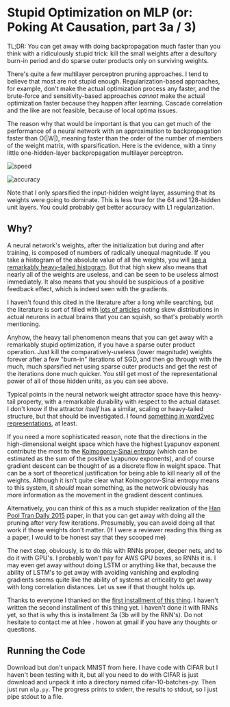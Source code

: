 Stupid Optimization on MLP (or: Poking At Causation, part 3a / 3)
===

TL;DR: You can get away with doing backpropagation much faster than you think with a ridiculously stupid trick: kill the small weights after a desultory burn-in period and do sparse outer products only on surviving weights.

There's quite a few multilayer perceptron pruning approaches. I tend to believe that most are not stupid enough. Regularization-based approaches, for example, don't make the actual optimization process any faster, and the brute-force and sensitivity-based approaches _cannot_ make the actual optimization faster because they happen after learning. Cascade correlation and the like are not feasible, because of local optima issues.

The reason why that would be important is that you can get much of the performance of a neural network with an approximation to backpropagation faster than O(|W|), meaning faster than the order of the number of members of the weight matrix, with sparsification. Here is the evidence, with a tinny little one-hidden-layer backpropagation multilayer perceptron.

![speed]()

![accuracy]()

Note that I only sparsified the input-hidden weight layer, assuming that its weights were going to dominate. This is less true for the 64 and 128-hidden unit layers. You could probably get better accuracy with L1 regularization.

Why?
--

A neural network's weights, after the initialization but during and after training, is composed of numbers of radically unequal magnitude. If you take a histogram of the absolute value of all the weights, you will [see a remarkably heavy-tailed histogram](https://github.com/howonlee/mlp_gradient_histograms). But that high skew also means that nearly all of the weights are useless, and can be seen to be useless almost immediately. It also means that you should be suspicious of a positive feedback effect, which is indeed seen with the gradients.

I haven't found this cited in the literature after a long while searching, but the literature is sort of filled with [lots of articles](http://arxiv.org/abs/1506.02626) noting skew distributions in actual neurons in actual brains that you can squish, so that's probably worth mentioning.

Anyhow, the heavy tail phenomenon means that you can get away with a remarkably stupid optimization, if you have a sparse outer product operation. Just kill the comparatively-useless (lower magnitude) weights forever after a few "burn-in" iterations of SGD, and then go through with the much, much sparsified net using sparse outer products and get the rest of the iterations done much quicker. You still get most of the representational power of all of those hidden units, as you can see above.

Typical points in the neural network weight attractor space have this heavy-tail property, with a remarkable durability with respect to the actual dataset. I don't know if the attractor _itself_ has a similar, scaling or heavy-tailed structure, but that should be investigated. I found [something in word2vec representations](http://howonlee.github.io/2016/02/05/Fractal-20Wordvecs.html), at least.

If you need a more sophisticated reason, note that the directions in the high-dimensional weight space which have the highest Lyapunov exponent contribute the most to the [Kolmogorov-Sinai entropy](http://www.scholarpedia.org/article/Kolmogorov-Sinai_entropy) (which can be estimated as the sum of the positive Lyapunov exponents), and of course gradient descent can be thought of as a discrete flow in weight space. That can be a sort of theoretical justification for being able to kill nearly all of the weights. Although it isn't quite clear what Kolmogorov-Sinai entropy means to this system, it _should_ mean something, as the network obviously has more information as the movement in the gradient descent continues.

Alternatively, you can think of this as a much stupider realization of the [Han Pool Tran Dally 2015](http://arxiv.org/abs/1506.02626) paper, in that you can get away with doing all the pruning after very few iterations. Presumably, you can avoid doing all that work if those weights don't matter. (If I were a reviewer reading this thing as a paper, I would to be honest say that they scooped me)

The next step, obviously, is to do this with RNNs proper, deeper nets, and to do it with GPU's. I probably won't pay for AWS GPU boxes, so RNNs it is. I may even get away without doing LSTM or anything like that, because the ability of LSTM's to get away with avoiding vanishing and exploding gradients seems quite like the ability of systems at criticality to get away with long correlation distances. Let us see if that thought holds up.

Thanks to everyone I thanked on the [first installment of this thing](http://howonlee.github.io/2016/01/21/Poking-20At-20Causation1.html). I haven't written the second installment of this thing yet. I haven't done it with RNNs yet, so that is why this is installment 3a (3b will by the RNN's). Do not hesitate to contact me at hlee . howon at gmail if you have any thoughts or questions.

Running the Code
---

Download but don't unpack MNIST from here. I have code with CIFAR but I haven't been testing with it, but all you need to do with CIFAR is just download and unpack it into a directory named cifar-10-batches-py. Then just run `mlp.py`. The progress prints to stderr, the results to stdout, so I just pipe stdout to a file.

